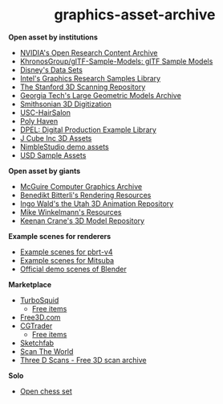 <h1 align="center">graphics-asset-archive</h1>

**Open asset by institutions**
- [NVIDIA's Open Research Content Archive](https://developer.nvidia.com/orca)
- [KhronosGroup/glTF-Sample-Models: glTF Sample Models](https://github.com/KhronosGroup/glTF-Sample-Models)
- [Disney's Data Sets](https://www.disneyanimation.com/data-sets)
- [Intel's Graphics Research Samples Library](https://www.intel.com/content/www/us/en/developer/topic-technology/graphics-research/samples.html)
- [The Stanford 3D Scanning Repository](http://graphics.stanford.edu/data/3Dscanrep/)
- [Georgia Tech's Large Geometric Models Archive](https://www.cc.gatech.edu/projects/large_models/)
- [Smithsonian 3D Digitization](https://3d.si.edu/cc0)
- [USC-HairSalon](http://www-scf.usc.edu/~liwenhu/SHM/database.html)
- [Poly Haven](https://polyhaven.com/)
- [DPEL: Digital Production Example Library](https://dpel.aswf.io/)
- [J Cube Inc 3D Assets](https://j-cube.jp/solutions/multiverse/assets/)
- [NimbleStudio demo assets](https://github.com/aws-samples/nimblestudio-demo-assets)
- [USD Sample Assets](https://openusd.org/release/dl_downloads.html)

**Open asset by giants**
- [McGuire Computer Graphics Archive](https://casual-effects.com/data)
- [Benedikt Bitterli's Rendering Resources](https://benedikt-bitterli.me/resources/)
- [Ingo Wald's the Utah 3D Animation Repository](http://www.sci.utah.edu/~wald/animrep/)
- [Mike Winkelmann's Resources](https://www.beeple-crap.com/resources)
- [Keenan Crane's 3D Model Repository](https://www.cs.cmu.edu/~kmcrane/Projects/ModelRepository/)

**Example scenes for renderers**
- [Example scenes for pbrt-v4](https://github.com/mmp/pbrt-v4-scenes)
- [Example scenes for Mitsuba](https://www.mitsuba-renderer.org/download.html)
- [Official demo scenes of Blender](https://www.blender.org/download/demo-files/)

**Marketplace**
- [TurboSquid](https://www.turbosquid.com/)
  - [Free items](https://www.turbosquid.com/Search/3D-Models/free)
- [Free3D.com](https://free3d.com/)
- [CGTrader](https://www.cgtrader.com/)
  - [Free items](https://www.cgtrader.com/free-3d-models)
- [Sketchfab](https://sketchfab.com/)
- [Scan The World](https://www.myminifactory.com/scantheworld/full-collection)
- [Three D Scans - Free 3D scan archive](https://threedscans.com/)

**Solo**
- [Open chess set](https://github.com/AcademySoftwareFoundation/MaterialX#open-chess-set)
